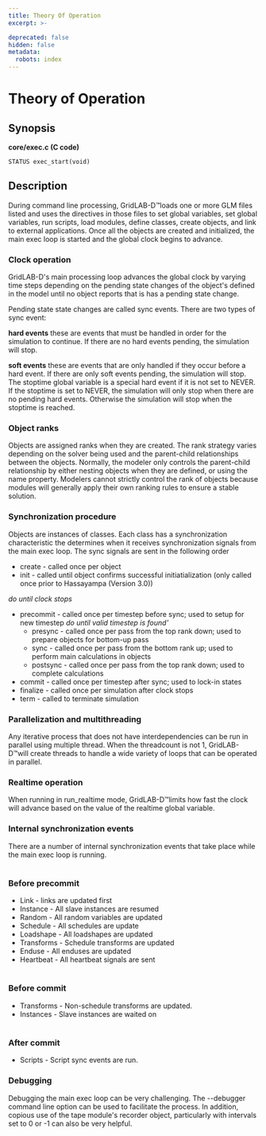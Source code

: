 ```yaml
---
title: Theory Of Operation
excerpt: >-

deprecated: false
hidden: false
metadata:
  robots: index
---
```

# Theory of Operation


## Synopsis
**core/exec.c (C code)**
```
STATUS exec_start(void)
```

## Description
During command line processing, GridLAB-D™loads one or more GLM files listed and uses the directives in those files to set global variables, set global variables, run scripts, load modules, define classes, create objects, and link to external applications. Once all the objects are created and initialized, the main exec loop is started and the global clock begins to advance.


### Clock operation
GridLAB-D's main processing loop advances the global clock by varying time steps depending on the pending state changes of the object's defined in the model until no object reports that is has a pending state change.

Pending state state changes are called sync events. There are two types of sync event:

**hard events**
these are events that must be handled in order for the simulation to continue. If there are no hard events pending, the simulation will stop.


**soft events**
these are events that are only handled if they occur before a hard event. If there are only soft events pending, the simulation will stop.
The stoptime global variable is a special hard event if it is not set to NEVER. If the stoptime is set to NEVER, the simulation will only stop when there are no pending hard events. Otherwise the simulation will stop when the stoptime is reached.


### Object ranks
Objects are assigned ranks when they are created. The rank strategy varies depending on the solver being used and the parent-child relationships between the objects. Normally, the modeler only controls the parent-child relationship by either nesting objects when they are defined, or using the name property. Modelers cannot strictly control the rank of objects because modules will generally apply their own ranking rules to ensure a stable solution.


### Synchronization procedure
Objects are instances of classes. Each class has a synchronization characteristic the determines when it receives synchronization signals from the main exec loop. The sync signals are sent in the following order

- create - called once per object
- init - called until object confirms successful initiatialization (only called once prior to Hassayampa (Version 3.0))

*do until clock stops*

- precommit - called once per timestep before sync; used to setup for new timestep
    *do until valid timestep is found'*
    - presync - called once per pass from the top rank down; used to prepare objects for bottom-up pass
    - sync - called once per pass from the bottom rank up; used to perform main calculations in objects
    - postsync - called once per pass from the top rank down; used to complete calculations
- commit - called once per timestep after sync; used to lock-in states
- finalize - called once per simulation after clock stops
- term - called to terminate simulation

### Parallelization and multithreading
Any iterative process that does not have interdependencies can be run in parallel using multiple thread. When the threadcount is not 1, GridLAB-D™will create threads to handle a wide variety of loops that can be operated in parallel.


### Realtime operation
When running in run_realtime mode, GridLAB-D™limits how fast the clock will advance based on the value of the realtime global variable.


### Internal synchronization events
There are a number of internal synchronization events that take place while the main exec loop is running.

#
### Before precommit
- Link - links are updated first
- Instance - All slave instances are resumed
- Random - All random variables are updated
- Schedule - All schedules are update
- Loadshape - All loadshapes are updated
- Transforms - Schedule transforms are updated
- Enduse - All enduses are updated
- Heartbeat - All heartbeat signals are sent
#
### Before commit
- Transforms - Non-schedule transforms are updated.
- Instances - Slave instances are waited on
#
### After commit
- Scripts - Script sync events are run.


### Debugging
Debugging the main exec loop can be very challenging. The --debugger command line option can be used to facilitate the process. In addition, copious use of the tape module's recorder object, particularly with intervals set to 0 or -1 can also be very helpful.